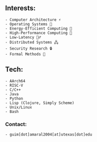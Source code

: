 ## Interests: 
    - Computer Architecture ⚡
    - Operating Systems 👑
    - Energy-Efficient Computing 🔋
    - High-Performance Computing 🚅
    - Low-Latency 🏃‍♂️
    - Distributed Systems 🖧
    - Security Research 🔒
    - Formal Methods 📓 

## Tech: 
    - AArch64
    - RISC-V
    - C/C++
    - Java 
    - Python
    - Lisp (Clojure, Simply Scheme) 
    - Unix/Linux
    - Bash

### Contact: 
    - guim[dot]amaral2004[at]utexas[dot]edu

<!--
**guimamaral/guimamaral** is a ✨ _special_ ✨ repository because its `README.md` (this file) appears on your GitHub profile.

Here are some ideas to get you started:

- 🔭 I’m currently working on ...
- 🌱 I’m currently learning ...
- 👯 I’m looking to collaborate on ...
- 🤔 I’m looking for help with ...
- 💬 Ask me about ...
- 📫 How to reach me: ...
- 😄 Pronouns: ...
- ⚡ Fun fact: ...
-->
